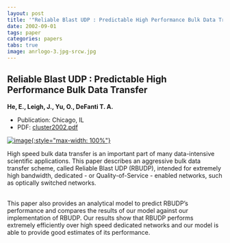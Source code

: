 ```yaml
---
layout: post
title: '"Reliable Blast UDP : Predictable High Performance Bulk Data Transfer"'
date: 2002-09-01
tags: paper
categories: papers
tabs: true
image: anrlogo-3.jpg-srcw.jpg
---
```


## Reliable Blast UDP : Predictable High Performance Bulk Data Transfer
**He, E., Leigh, J., Yu, O., DeFanti T. A.**
- Publication: Chicago, IL
- PDF: [cluster2002.pdf](/documents/cluster2002.pdf)


[![image](https://www.evl.uic.edu/output/originals/anrlogo-3.jpg-srcw.jpg){:style="max-width: 100%"}](https://www.evl.uic.edu/output/originals/anrlogo-3.jpg-srcw.jpg)

High speed bulk data transfer is an important part of many data-intensive scientific applications. This paper describes an aggressive bulk data transfer scheme, called Reliable Blast UDP (RBUDP), intended for extremely high bandwidth, dedicated - or Quality-of-Service - enabled networks, such as optically switched networks.<br><br>

This paper also provides an analytical model to predict RBUDP&rsquo;s performance and compares the results of our model against our implementation of RBUDP. Our results show that RBUDP performs extremely efficiently over high speed dedicated networks and our model is able to provide good estimates of its performance.
